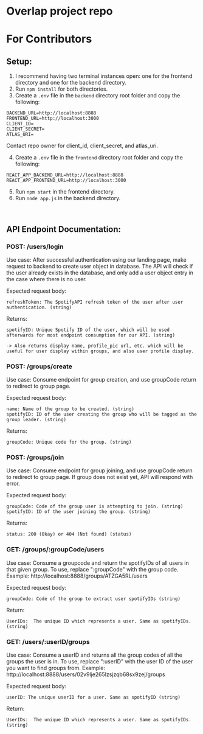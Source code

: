 # Overlap project repo

# For Contributors
## Setup:
1. I recommend having two terminal instances open: one for the frontend directory and one for the backend directory.
2. Run `npm install` for both directories.
3. Create a `.env` file in the `backend` directory root folder and copy the following:
```
BACKEND_URL=http://localhost:8888
FRONTEND_URL=http://localhost:3000
CLIENT_ID=
CLIENT_SECRET=
ATLAS_URI=
```
Contact repo owner for client_id, client_secret, and atlas_uri.

4. Create a `.env` file in the `frontend` directory root folder and copy the following:
```
REACT_APP_BACKEND_URL=http://localhost:8888
REACT_APP_FRONTEND_URL=http://localhost:3000
```
5. Run `npm start` in the frontend directory.
6. Run `node app.js` in the backend directory.  
<br/>

## API Endpoint Documentation:
### POST: /users/login
Use case:
After successful authentication using our landing page, make request to backend to create user object in database. The API will check if the user already exists in the database, and only add a user object entry in the case where there is no user.

Expected request body:
```
refreshToken: The SpotifyAPI refresh token of the user after user authentication. (string)
```

Returns:
```
spotifyID: Unique Spotify ID of the user, which will be used afterwards for most endpoint consumption for our API. (string)

-> Also returns display name, profile_pic url, etc. which will be useful for user display within groups, and also user profile display.
```

### POST: /groups/create
Use case:
Consume endpoint for group creation, and use groupCode return to redirect to group page.

Expected request body:
```
name: Name of the group to be created. (string)
spotifyID: ID of the user creating the group who will be tagged as the group leader. (string)
```

Returns:
```
groupCode: Unique code for the group. (string)
```

### POST: /groups/join
Use case:
Consume endpoint for group joining, and use groupCode return to redirect to group page. If group does not exist yet, API will respond with error.

Expected request body:
```
groupCode: Code of the group user is attempting to join. (string)
spotifyID: ID of the user joining the group. (string)
```

Returns:
```
status: 200 (Okay) or 404 (Not found) (status)
```


### GET: /groups/:groupCode/users
Use case:
Consume a groupcode and return the spotifyIDs of all users in that given group. To use, replace ":groupCode" with the group code. Example: http://localhost:8888/groups/ATZGA5RL/users

Expected request body:

```
groupCode: Code of the group to extract user spotifyIDs (string)
```

Return:

```
UserIDs:  The unique ID which represents a user. Same as spotifyIDs. (string)
```

### GET: /users/:userID/groups
Use case:
Consume a userID and returns all the group codes of all the groups the user is in. To use, replace ":userID" with the user ID of the user you want to find groups from. 
Example: http://localhost:8888/users/02v9lje265lzsjzqb68sx9zej/groups

Expected request body:

```
userID: The unique userID for a user. Same as spotifyID (string)
```

Return:

```
UserIDs:  The unique ID which represents a user. Same as spotifyIDs. (string)
```
